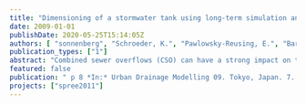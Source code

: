 ```yaml
---
title: "Dimensioning of a stormwater tank using long-term simulation and assessment of uncertainties"
date: 2009-01-01
publishDate: 2020-05-25T15:14:05Z
authors: [ "sonnenberg", "Schroeder, K.", "Pawlowsky-Reusing, E.", "Barjenbruch, M." ]
publication_types: ["1"]
abstract: "Combined sewer overflows (CSO) can have a strong impact on the quality of surface waters. A common measure to reduce CSO is the construction of storage tanks. The objective of this study was to determine the required volume of a storage tank by means of a numerical long-term simulation and to assess uncertain input data. Particularly, the influence of the considered rain series’ length on the calculated storage volume was investigated. Engineering standards usually recommend the use of at least 10 to 15 years of rain series. Here, the hydraulic behaviour of the studied sewer system was simulated in a 30 year hydrodynamic simulation. Special effort was made to calibrate an available model by use of currently measured data. The quality of calibration was evaluated by means of the Nash-Sutcliffe model efficiency coefficient. The analysis of input data uncertainty revealed that applying a 10 year series results in tank volumes that differ between -12 % and +19 %, respectively from the dimensioning result achieved by applying the 30 year rain series."
featured: false
publication: " p 8 *In:* Urban Drainage Modelling 09. Tokyo, Japan. 7. - 11.09.2009"
projects: ["spree2011"]
---
```


